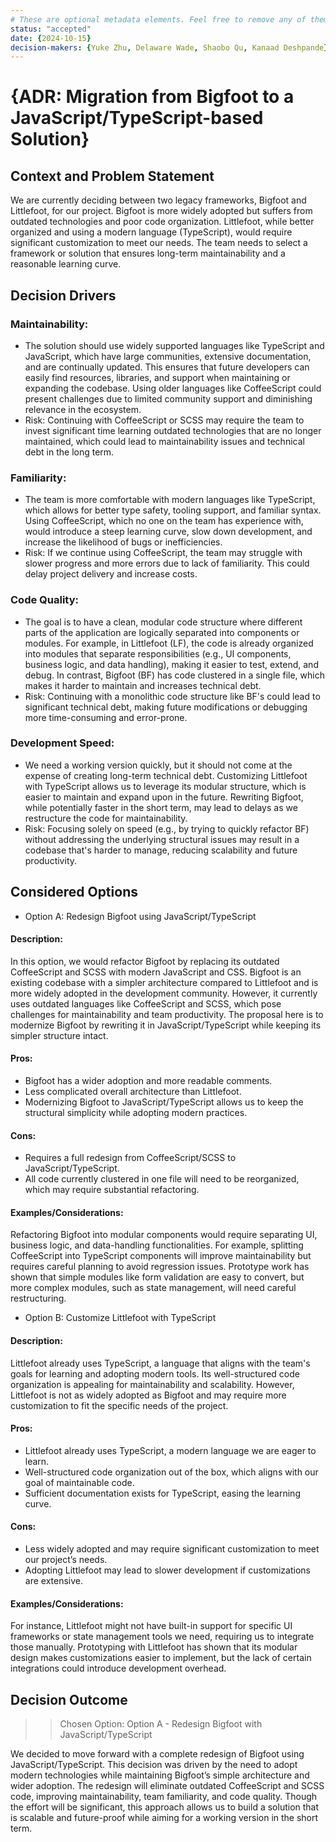 ```yaml
---
# These are optional metadata elements. Feel free to remove any of them.
status: "accepted"
date: {2024-10-15}
decision-makers: {Yuke Zhu, Delaware Wade, Shaobo Qu, Kanaad Deshpande}
---
```


# {ADR: Migration from Bigfoot to a JavaScript/TypeScript-based Solution}

## Context and Problem Statement

We are currently deciding between two legacy frameworks, Bigfoot and Littlefoot, for our project. Bigfoot is more widely adopted but suffers from outdated technologies and poor code organization. Littlefoot, while better organized and using a modern language (TypeScript), would require significant customization to meet our needs. The team needs to select a framework or solution that ensures long-term maintainability and a reasonable learning curve.


## Decision Drivers

### Maintainability: 
- The solution should use widely supported languages like TypeScript and JavaScript, which have large communities, extensive documentation, and are continually updated. This ensures that future developers can easily find resources, libraries, and support when maintaining or expanding the codebase. Using older languages like CoffeeScript could present challenges due to limited community support and diminishing relevance in the ecosystem.
- Risk: Continuing with CoffeeScript or SCSS may require the team to invest significant time learning outdated technologies that are no longer maintained, which could lead to maintainability issues and technical debt in the long term.

### Familiarity: 
- The team is more comfortable with modern languages like TypeScript, which allows for better type safety, tooling support, and familiar syntax. Using CoffeeScript, which no one on the team has experience with, would introduce a steep learning curve, slow down development, and increase the likelihood of bugs or inefficiencies.
- Risk: If we continue using CoffeeScript, the team may struggle with slower progress and more errors due to lack of familiarity. This could delay project delivery and increase costs.

### Code Quality: 
- The goal is to have a clean, modular code structure where different parts of the application are logically separated into components or modules. For example, in Littlefoot (LF), the code is already organized into modules that separate responsibilities (e.g., UI components, business logic, and data handling), making it easier to test, extend, and debug. In contrast, Bigfoot (BF) has code clustered in a single file, which makes it harder to maintain and increases technical debt.
- Risk: Continuing with a monolithic code structure like BF's could lead to significant technical debt, making future modifications or debugging more time-consuming and error-prone.

### Development Speed: 

- We need a working version quickly, but it should not come at the expense of creating long-term technical debt. Customizing Littlefoot with TypeScript allows us to leverage its modular structure, which is easier to maintain and expand upon in the future. Rewriting Bigfoot, while potentially faster in the short term, may lead to delays as we restructure the code for maintainability.
- Risk: Focusing solely on speed (e.g., by trying to quickly refactor BF) without addressing the underlying structural issues may result in a codebase that's harder to manage, reducing scalability and future productivity.

## Considered Options

* Option A: Redesign Bigfoot using JavaScript/TypeScript

#### Description: 
In this option, we would refactor Bigfoot by replacing its outdated CoffeeScript and SCSS with modern JavaScript  and CSS. 
Bigfoot is an existing codebase with a simpler architecture compared to Littlefoot and is more widely adopted in the development community. However, it currently uses outdated languages like CoffeeScript and SCSS, which pose challenges for maintainability and team productivity. The proposal here is to modernize Bigfoot by rewriting it in JavaScript/TypeScript while keeping its simpler structure intact.


#### Pros:
- Bigfoot has a wider adoption and more readable comments.
- Less complicated overall architecture than Littlefoot.
- Modernizing Bigfoot to JavaScript/TypeScript allows us to keep the structural simplicity while adopting modern practices.
#### Cons:
- Requires a full redesign from CoffeeScript/SCSS to JavaScript/TypeScript.
- All code currently clustered in one file will need to be reorganized, which may require substantial refactoring.

#### Examples/Considerations:

Refactoring Bigfoot into modular components would require separating UI, business logic, and data-handling functionalities. For example, splitting CoffeeScript into TypeScript components will improve maintainability but requires careful planning to avoid regression issues.
Prototype work has shown that simple modules like form validation are easy to convert, but more complex modules, such as state management, will need careful restructuring.


* Option B: Customize Littlefoot with TypeScript

#### Description: 
Littlefoot already uses TypeScript, a language that aligns with the team's goals for learning and adopting modern tools. Its well-structured code organization is appealing for maintainability and scalability. 
However, Littlefoot is not as widely adopted as Bigfoot and may require more customization to fit the specific needs of the project.

#### Pros:
- Littlefoot already uses TypeScript, a modern language we are eager to learn.
- Well-structured code organization out of the box, which aligns with our goal of maintainable code.
- Sufficient documentation exists for TypeScript, easing the learning curve.
#### Cons:
- Less widely adopted and may require significant customization to meet our project’s needs.
- Adopting Littlefoot may lead to slower development if customizations are extensive.

#### Examples/Considerations:

For instance, Littlefoot might not have built-in support for specific UI frameworks or state management tools we need, requiring us to integrate those manually.
Prototyping with Littlefoot has shown that its modular design makes customizations easier to implement, but the lack of certain integrations could introduce development overhead.

## Decision Outcome

>> Chosen Option: Option A - Redesign Bigfoot with JavaScript/TypeScript

We decided to move forward with a complete redesign of Bigfoot using JavaScript/TypeScript. This decision was driven by the need to adopt modern technologies while maintaining Bigfoot’s simple architecture and wider adoption. The redesign will eliminate outdated CoffeeScript and SCSS code, improving maintainability, team familiarity, and code quality. Though the effort will be significant, this approach allows us to build a solution that is scalable and future-proof while aiming for a working version in the short term.